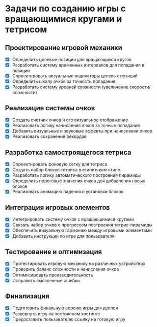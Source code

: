 # Задачи по созданию игры с вращающимися кругами и тетрисом

## Проектирование игровой механики
- [x] Определить целевые позиции для вращающихся кругов
- [x] Разработать систему временных интервалов для попадания в позиции
- [x] Спроектировать визуальные индикаторы целевых позиций
- [x] Определить шкалу очков за точность попадания
- [x] Разработать систему уровней сложности (увеличение скорости/сложности)

## Реализация системы очков
- [x] Создать счетчик очков и его визуальное отображение
- [x] Реализовать логику начисления очков за точные попадания
- [x] Добавить визуальные и звуковые эффекты при начислении очков
- [x] Реализовать сохранение рекордов

## Разработка самостроящегося тетриса
- [x] Спроектировать фоновую сетку для тетриса
- [x] Создать набор блоков тетриса в египетском стиле
- [x] Разработать логику автоматического построения пирамиды
- [x] Определить пороговые значения очков для добавления новых блоков
- [x] Реализовать анимацию падения и установки блоков

## Интеграция игровых элементов
- [x] Интегрировать систему очков с вращающимися кругами
- [x] Связать набор очков с прогрессом построения тетрис-пирамиды
- [x] Обеспечить визуальную гармонию между игровыми элементами
- [x] Добавить инструкции по игре для пользователя

## Тестирование и оптимизация
- [x] Протестировать игровую механику на различных устройствах
- [x] Проверить баланс сложности и начисления очков
- [x] Оптимизировать производительность
- [x] Исправить выявленные ошибки

## Финализация
- [x] Подготовить финальную версию игры для деплоя
- [x] Развернуть игру на постоянном хостинге
- [x] Предоставить пользователю ссылку на готовую игру
